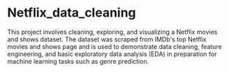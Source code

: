 # Netflix_data_cleaning
This project involves cleaning, exploring, and visualizing a Netflix movies and shows dataset. The dataset was scraped from IMDb's top Netflix movies and shows page and is used to demonstrate data cleaning, feature engineering, and basic exploratory data analysis (EDA) in preparation for machine learning tasks such as genre prediction.

